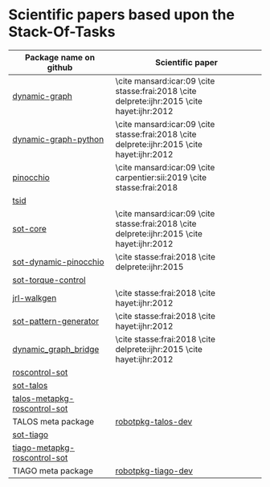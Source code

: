 # Scientific papers based upon the Stack-Of-Tasks

Package name on github | Scientific paper
-----------------------|-----------------
[dynamic-graph](https://github.com/stack-of-tasks/dynamic-graph) | \cite mansard:icar:09 \cite stasse:frai:2018 \cite delprete:ijhr:2015 \cite hayet:ijhr:2012
[dynamic-graph-python](https://github.com/stack-of-tasks/dynamic-graph-python) | \cite mansard:icar:09 \cite stasse:frai:2018 \cite delprete:ijhr:2015 \cite hayet:ijhr:2012
[pinocchio](https://github.com/stack-of-tasks/pinocchio) | \cite mansard:icar:09 \cite carpentier:sii:2019 \cite stasse:frai:2018  
[tsid](https://github.com/stack-of-tasks/tsid) | 
[sot-core](https://github.com/stack-of-tasks/sot-core) | \cite mansard:icar:09 \cite stasse:frai:2018 \cite delprete:ijhr:2015 \cite hayet:ijhr:2012
[sot-dynamic-pinocchio](https://github.com/stack-of-tasks/sot-dynamic-pinocchio) | \cite stasse:frai:2018 \cite delprete:ijhr:2015 
[sot-torque-control](https://github.com/stack-of-tasks/sot-torque-control) | 
[jrl-walkgen](https://github.com/stack-of-tasks/jrl-walkgen) | \cite stasse:frai:2018 \cite hayet:ijhr:2012 
[sot-pattern-generator](https://github.com/stack-of-tasks/sot-pattern-generator) | \cite stasse:frai:2018 \cite hayet:ijhr:2012
[dynamic_graph_bridge](https://github.com/stack-of-tasks/dynamic_graph_bridge) |  \cite stasse:frai:2018 \cite delprete:ijhr:2015 \cite hayet:ijhr:2012
[roscontrol-sot](https://github.com/stack-of-tasks/roscontrol_sot) |
[sot-talos](https://github.com/stack-of-tasks/sot-talos) |  
[talos-metapkg-roscontrol-sot](https://github.com/stack-of-tasks/talos_metapkg_roscontrol_sot) | 
TALOS meta package | [robotpkg-talos-dev](http://robotpkg.openrobots.org/rbulk/robotpkg-wEip/wip/talos-dev) | 
[sot-tiago](https://github.com/stack-of-tasks/sot-tiago) |
[tiago-metapkg-roscontrol-sot](https://github.com/stack-of-tasks/tiago_metapkg_roscontrol_sot) |  
TIAGO meta package | [robotpkg-tiago-dev](http://robotpkg.openrobots.org/rbulk/robotpkg-wip/wip/tiago-dev) |




